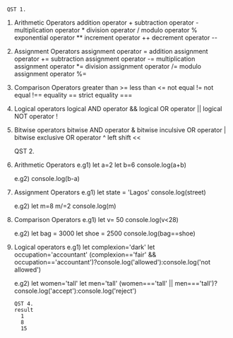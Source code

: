      QST 1. 
1.  Arithmetic Operators 
  addition operator +
  subtraction operator -
  multiplication operator *
  division operator /
  modulo operator %
  exponential operator **
  increment operator ++
  decrement operator --


2.  Assignment Operators
  assignment operator =
  addition assignment operator +=
  subtraction assignment operator -=
  multiplication assignment operator *=
  division assignment operator /=
  modulo assignment operator %=
  

3.  Comparison Operators
  greater than >=
  less than <=
  not equal !=
  not equal !==
  equality ==
  strict equality === 


4.  Logical operators
  logical AND operator &&
  logical OR operator ||
  logical NOT operator !


5.  Bitwise operators
  bitwise AND operator &
  bitwise inculsive OR operator |
  bitwise exclusive OR operator ^
  left shift <<


     QST 2.
1.  Arithmetic Operators 
     e.g1) let a=2
       let b=6
       console.log(a+b)

     e.g2) console.log(b-a)


2.  Assignment Operators
    e.g1) let state = 'Lagos'
          console.log(street)

    e.g2) let m=8
          m/=2
          console.log(m)

    
3.  Comparison Operators
    e.g1) let v= 50
          console.log(v<28)

    e.g2) let bag = 3000
          let shoe = 2500
          console.log(bag==shoe)


4.  Logical operators
    e.g1) let complexion='dark'
          let occupation='accountant'
          (complexion=='fair' && occupation=='accountant')?console.log('allowed'):console.log('not allowed')

    e.g2) let women='tall'
          let men='tall'
          (women==='tall' || men==='tall')?console.log('accept'):console.log('reject')


        QST 4.
        result
          1
          8
          15
     

